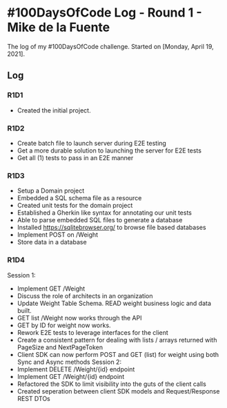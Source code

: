 # #100DaysOfCode Log - Round 1 - Mike de la Fuente

The log of my #100DaysOfCode challenge. Started on [Monday, April 19, 2021].

## Log

### R1D1 
* Created the initial project.

### R1D2
* Create batch file to launch server during E2E testing
* Get a more durable solution to launching the server for E2E tests
* Get all (1) tests to pass in an E2E manner

### R1D3
* Setup a Domain project
* Embedded a SQL schema file as a resource
* Created unit tests for the domain project
* Established a Gherkin like syntax for annotating our unit tests
* Able to parse embedded SQL files to generate a database 
* Installed https://sqlitebrowser.org/ to browse file based databases
* Implement POST on /Weight
* Store data in a database

### R1D4
Session 1:
* Implement GET /Weight
* Discuss the role of architects in an organization
* Update Weight Table Schema. READ weight business logic and data built.
* GET list /Weight now works through the API
* GET by ID for weight now works.
* Rework E2E tests to leverage interfaces for the client
* Create a consistent pattern for dealing with lists / arrays returned with PageSize and NextPageToken
* Client SDK can now perform POST and GET (list) for weight using both Sync and Async methods
Session 2:
* Implement DELETE /Weight/{id} endpoint
* Implement GET /Weight/{id} endpoint
* Refactored the SDK to limit visibility into the guts of the client calls
* Created seperation between client SDK models and Request/Response REST DTOs